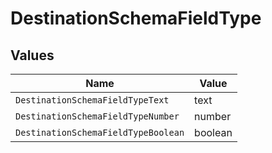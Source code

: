 # DestinationSchemaFieldType


## Values

| Name                                | Value                               |
| ----------------------------------- | ----------------------------------- |
| `DestinationSchemaFieldTypeText`    | text                                |
| `DestinationSchemaFieldTypeNumber`  | number                              |
| `DestinationSchemaFieldTypeBoolean` | boolean                             |